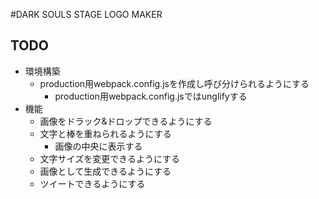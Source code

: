 #DARK SOULS STAGE LOGO MAKER

## TODO

- 環境構築
    - production用webpack.config.jsを作成し呼び分けられるようにする
        - production用webpack.config.jsではunglifyする
- 機能
    - 画像をドラック&ドロップできるようにする
    - 文字と棒を重ねられるようにする
        - 画像の中央に表示する
    - 文字サイズを変更できるようにする
    - 画像として生成できるようにする
    - ツイートできるようにする
